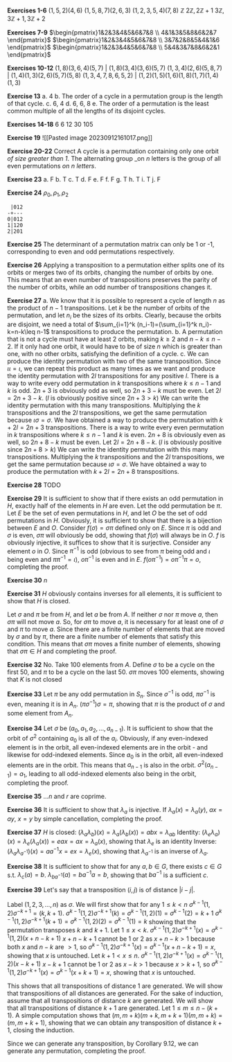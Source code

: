 **Exercises 1-6**
$(1,5,2)(4,6)$
$(1,5,8,7)(2,6,3)$
$(1,2,3,5,4)(7,8)$
$\mathbb{Z}$
$2\mathbb{Z}, 2\mathbb{Z}+1$
$3\mathbb{Z}, 3\mathbb{Z}+1, 3\mathbb{Z}+2$

**Exercises 7-9**
$\begin{pmatrix}1&2&3&4&5&6&7&8 \\ 4&1&3&5&8&6&2&7 \end{pmatrix}$
$\begin{pmatrix}1&2&3&4&5&6&7&8 \\ 3&7&2&8&5&4&1&6 \end{pmatrix}$
$\begin{pmatrix}1&2&3&4&5&6&7&8 \\ 5&4&3&7&8&6&2&1 \end{pmatrix}$

**Exercises 10-12**
$(1,8)(3,6,4)(5,7)$   |   $(1,8)(3,4)(3,6)(5,7)$
$(1,3,4)(2,6)(5,8,7)$   |   $(1,4)(1,3)(2,6)(5,7)(5,8)$
$(1,3,4,7,8,6,5,2)$   |   $(1,2)(1,5)(1,6)(1,8)(1,7)(1,4)(1,3)$

**Exercise 13**
a. 4
b. The order of a cycle in a permutation group is the length of that cycle.
c. 6, 4
d. 6, 6, 8
e. The order of a permutation is the least common multiple of all the lengths of its disjoint cycles.

**Exercises 14-18**
6
6
12
30
105

**Exercise 19**
![[Pasted image 20230912161017.png]]

**Exercise 20-22**
Correct
A cycle is a permutation containing only one orbit _of size greater than 1_.
The alternating group _on $n$ letters is the group of all even permutations _on $n$ letters_.

**Exercise 23**
a. F
b. T
c. T
d. F
e. F
f. F
g. T
h. T
i. T
j. F

**Exercise 24**
$\rho_0, \rho_1, \rho_2$
```
 |012
-+---
0|012
1|120
2|201
```

**Exercise 25**
The determinant of a permutation matrix can only be 1 or -1, corresponding to even and odd permutations respectively.

**Exercise 26**
Applying a transposition to a permutation either splits one of its orbits or merges two of its orbits, changing the number of orbits by one. This means that an even number of transpositions preserves the parity of the number of orbits, while an odd number of transpositions changes it.

**Exercise 27**
a.
We know that it is possible to represent a cycle of length $n$ as the product of $n-1$ transpositions. Let $k$ be the number of orbits of the permutation, and let $n_i$ be the sizes of its orbits. Clearly, because the orbits are disjoint, we need a total of $\sum_{i=1}^k (n_i-1)=(\sum_{i=1}^k n_i)-k=n-k\leq n-1$ transpositions to produce the permutation. 
b.
A permutation that is not a cycle must have at least 2 orbits, making $k\geq 2$ and $n-k \leq n-2$. If it only had one orbit, it would have to be of size $n$ which is greater than one, with no other orbits, satisfying the definition of a cycle.
c.
We can produce the identity permutation with two of the same transposition. Since $\iota\iota=\iota$, we can repeat this product as many times as we want and produce the identity permutation with $2l$ transpositions for any positive $l$.
There is a way to write every odd permutation in $k$ transpositions where $k\leq n-1$ and $k$ is odd. $2n+3$ is obviously odd as well, so $2n+3-k$ must be even. Let $2l=2n+3-k$. ($l$ is obviously positive since $2n+3>k$) We can write the identity permutation with this many transpositions. Multiplying the $k$ transpositions and the $2l$ transpositions, we get the same permutation because $\iota\sigma=\sigma$. We have obtained a way to produce the permutation with $k+2l=2n+3$ transpositions.
There is a way to write every even permutation in $k$ transpositions where $k\leq n-1$ and $k$ is even. $2n+8$ is obviously even as well, so $2n+8-k$ must be even. Let $2l=2n+8-k$. ($l$ is obviously positive since $2n+8>k$) We can write the identity permutation with this many transpositions. Multiplying the $k$ transpositions and the $2l$ transpositions, we get the same permutation because $\iota\sigma=\sigma$. We have obtained a way to produce the permutation with $k+2l=2n+8$ transpositions.

**Exercise 28**
TODO

**Exercise 29**
It is sufficient to show that if there exists an odd permutation in $H$, exactly half of the elements in $H$ are even. Let the odd permutation be $\pi$. Let $E$ be the set of even permutations in $H$, and let $O$ be the set of odd permutations in $H$. Obviously, it is sufficient to show that there is a bijection between $E$ and $O$.
Consider $f(\sigma) = \sigma \pi$ defined only on $E$. Since $\pi$ is odd and $\sigma$ is even, $\sigma \pi$ will obviously be odd, showing that $f(\sigma)$ will always be in $O$.
$f$ is obviously injective, it suffices to show that it is surjective. Consider any element $o$ in $O$. Since $\pi^{-1}$ is odd (obvious to see from $\pi$ being odd and $\iota$ being even and $\pi\pi^{-1}=\iota$), $o\pi^{-1}$ is even and in $E$. $f(o\pi^{-1})=o\pi^{-1}\pi=o$, completing the proof.

**Exercise 30**
$n$

**Exercise 31**
$H$ obviously contains inverses for all elements, it is sufficient to show that $H$ is closed.

Let $\sigma$ and $\pi$ be from $H$, and let $a$ be from $A$. If neither $\sigma$ nor $\pi$ move $a$, then $\sigma\pi$ will not move $a$. So, for $\sigma\pi$ to move $a$, it is necessary for at least one of $\sigma$ and $\pi$ to move $a$. Since there are a finite number of elements that are moved by $\sigma$ and by $\pi$, there are a finite number of elements that satisfy this condition. This means that $\sigma\pi$ moves a finite number of elements, showing that $\sigma\pi\in H$ and completing the proof.

**Exercise 32**
No. Take 100 elements from $A$. Define $\sigma$ to be a cycle on the first 50, and $\pi$ to be a cycle on the last 50. $\sigma\pi$ moves 100 elements, showing that $K$ is not closed

**Exercise 33**
Let $\pi$ be any odd permutation in $S_n$. Since $\sigma^{-1}$ is odd, $\pi\sigma^{-1}$ is even, meaning it is in $A_n$. $(\pi\sigma^{-1})\sigma=\pi$, showing that $\pi$ is the product of $\sigma$ and some element from $A_n$.

**Exercise 34**
Let $\sigma$ be $(a_0, a_1, a_2, \ldots, a_{n-1})$. It is sufficient to show that the orbit of $\sigma^2$ containing $a_0$ is all of the $a_i$. Obviously, if any even-indexed element is in the orbit, all even-indexed elements are in the orbit - and likewise for odd-indexed elements. Since $a_0$ is in the orbit, all even-indexed elements are in the orbit. This means that $a_{n-1}$ is also in the orbit. $\sigma^2(a_{n-1})=a_1$, leading to all odd-indexed elements also being in the orbit, completing the proof.

**Exercise 35**
...$n$ and $r$ are coprime.

**Exercise 36**
It is sufficient to show that $\lambda_a$ is injective. If $\lambda_a(x)=\lambda_a(y)$, $ax=ay$, $x=y$ by simple cancellation, completing the proof.

**Exercise 37**
$H$ is closed:
$(\lambda_a\lambda_b)(x)=\lambda_a(\lambda_b(x))=abx=\lambda_{ab}$
Identity:
$(\lambda_e\lambda_a)(x)=\lambda_e(\lambda_a(x))=eax=ax=\lambda_a(x)$, showing that $\lambda_e$ is an identity
Inverse:
$(\lambda_a\lambda_{a^{-1}})(x)=aa^{-1}x=ex=\lambda_e(x)$, showing that $\lambda_{a^{-1}}$ is an inverse of $\lambda_a$.

**Exercise 38**
It is sufficient to show that for any $a,b\in G$, there exists $c\in G$ s.t. $\lambda_c(a)=b$.
$\lambda_{ba^{-1}}(a)=ba^{-1}a=b$, showing that $ba^{-1}$ is a sufficient $c$.

**Exercise 39**
Let's say that a transposition $(i,j)$ is of distance $|i-j|$.

Label $(1, 2, 3, \ldots, n)$ as $\sigma$.
We will first show that for any $1\leq k < n$ $\sigma^{k-1}(1, 2)\sigma^{-k+1}=(k, k+1)$.
$\sigma^{k-1}(1, 2)\sigma^{-k+1}(k)=\sigma^{k-1}(1, 2)(1)=\sigma^{k-1}(2)=k+1$
$\sigma^{k-1}(1, 2)\sigma^{-k+1}(k+1)=\sigma^{k-1}(1, 2)(2)=\sigma^{k-1}(1)=k$
showing that the permutation transposes $k$ and $k+1$.
Let $1\leq x < k$.
$\sigma^{k-1}(1, 2)\sigma^{-k+1}(x)=\sigma^{k-1}(1, 2)(x+n-k+1)$
$x+n-k+1$ cannot be $1$ or $2$ as $x+n-k>1$ because both $x$ and $n-k$ are $>1$, so $\sigma^{k-1}(1, 2)\sigma^{-k+1}(x)=\sigma^{k-1}(x+n-k+1)=x$, showing that $x$ is untouched.
Let $k+1 < x \leq n$.
$\sigma^{k-1}(1, 2)\sigma^{-k+1}(x)=\sigma^{k-1}(1, 2)(x-k+1)$
$x-k+1$ cannot be $1$ or $2$ as $x-k>1$ because $x>k+1$, so $\sigma^{k-1}(1, 2)\sigma^{-k+1}(x)=\sigma^{k-1}(x+k+1)=x$, showing that $x$ is untouched.

This shows that all transpositions of distance 1 are generated. We will show that transpositions of all distances are generated. For the sake of induction, assume that all transpositions of distance $k$ are generated. We will show that all transpositions of distance $k+1$ are generated. Let $1\leq m \leq n-(k+1)$. A simple computation shows that $(m,m+k)(m+k,m+k+1)(m,m+k)=(m,m+k+1)$, showing that we can obtain any transposition of distance $k+1$, closing the induction.

Since we can generate any transposition, by Corollary 9.12, we can generate any permutation, completing the proof.